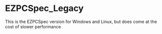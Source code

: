 # EZPCSpec_Legacy
This is the EZPCSpec version for Windows and Linux, but does come at the cost of slower performance
